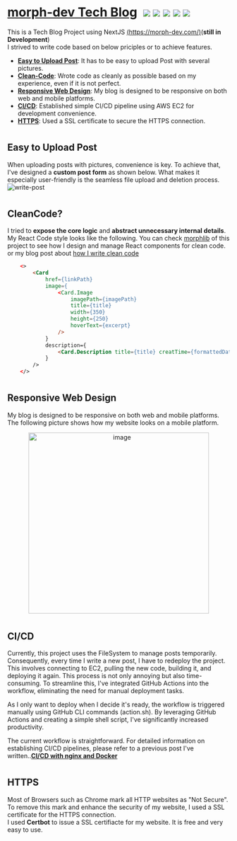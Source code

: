 # [morph-dev Tech Blog](https://morph-dev.com/)&nbsp;&nbsp;<img src="https://img.shields.io/badge/Typescript-3178C6?style=flat-square&logo=Typescript&logoColor=white"/> <img src="https://img.shields.io/badge/Next.js-000000?style=flat-square&logo=Next.js&logoColor=white"/> <img src="https://img.shields.io/badge/React-61DAFB?style=flat-square&logo=React&logoColor=black"/> <img src="https://img.shields.io/badge/Sass-CC6699?style=flat-square&logo=Sass&logoColor=white"/> <img src="https://img.shields.io/badge/Amazon AWS-232F3E?style=flat-square&logo=amazonaws&logoColor=white"/>

This is a Tech Blog Project using NextJS [(https://morph-dev.com/)](https://morph-dev.com/)(**still in Development**)  
I strived to write code based on below priciples or to achieve features.  

-   [**Easy to Upload Post**](#easy-to-upload-post): It has to be easy to upload Post with several pictures.
-   [**Clean-Code**](#cleancode): Wrote code as cleanly as possible based on my experience, even if it is not perfect.
-   [**Responsive Web Design**](#responsive-web-design): My blog is designed to be responsive on both web and mobile platforms.
-   [**CI/CD**](#cicd): Established simple CI/CD pipeline using AWS EC2 for development convenience.
-   [**HTTPS**](#https): Used a SSL certificate to secure the HTTPS connection.

#

## Easy to Upload Post
When uploading posts with pictures, convenience is key. To achieve that, I've designed a **custom post form** as shown below. What makes it especially user-friendly is the seamless file upload and deletion process.
![write-post](https://github.com/dev-morph/dev-morph-blog/assets/112484043/1f1b5676-6e8b-4d91-8ba8-a63b7e708d4c)


#

## CleanCode?

I tried to **expose the core logic** and **abstract unnecessary internal details**.
My React Code style looks like the following.
You can check [morphlib](https://github.com/dev-morph/dev-morph-blog/tree/main/morph-lib/components) of this project to see how I design and manage React components for clean code.
or my blog post about [how I write clean code](https://marklee1117.tistory.com/176)

```html
    <>
        <Card
            href={linkPath}
            image={
                <Card.Image
                    imagePath={imagePath}
                    title={title}
                    width={350}
                    height={250}
                    hoverText={excerpt}
                />
            }
            description={
                <Card.Description title={title} creatTime={formattedDate} />
            }
        />
    </>
```

#

#

## Responsive Web Design

My blog is designed to be responsive on both web and mobile platforms.
The following picture shows how my website looks on a mobile platform.

<p align="center">
    <img width="409" alt="image" src="https://github.com/dev-morph/dev-morph-blog/assets/112484043/25a39890-e525-4345-8c43-661133232126">
</p>

#

#

## CI/CD
Currently, this project uses the FileSystem to manage posts temporarily. Consequently, every time I write a new post, I have to redeploy the project. This involves connecting to EC2, pulling the new code, building it, and deploying it again. This process is not only annoying but also time-consuming. To streamline this, I've integrated GitHub Actions into the workflow, eliminating the need for manual deployment tasks.

As I only want to deploy when I decide it's ready, the workflow is triggered manually using GitHub CLI commands (action.sh). By leveraging GitHub Actions and creating a simple shell script, I've significantly increased productivity.

The current workflow is straightforward. For detailed information on establishing CI/CD pipelines, please refer to a previous post I've written..[**CI/CD with nginx and Docker**](https://marklee1117.tistory.com/168)
#  

#  

## HTTPS

Most of Browsers such as Chrome mark all HTTP websites as "Not Secure". To remove this mark and enhance the security of my website, I used a SSL certificate for the HTTPS connection.  
I used **Certbot** to issue a SSL certifiacte for my website. It is free and very easy to use.
